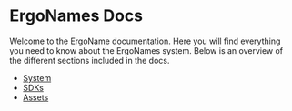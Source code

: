 # ErgoNames Docs

Welcome to the ErgoName documentation. Here you will find everything you need to know about the ErgoNames system. Below is an overview of the different sections included in the docs.

* [System](system/README.md)
* [SDKs](sdks/README.md)
* [Assets](assets/README.md)